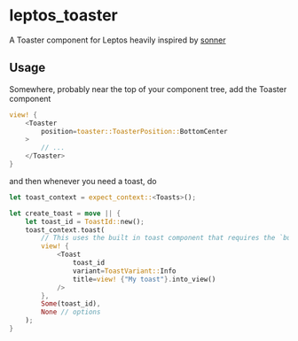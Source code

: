 # leptos_toaster

A Toaster component for Leptos heavily inspired by [sonner](https://sonner.emilkowal.ski/)

## Usage
Somewhere, probably near the top of your component tree, add the Toaster component
```rust
view! {
	<Toaster
	    position=toaster::ToasterPosition::BottomCenter
	>
		// ...
	</Toaster>
}
```

and then whenever you need a toast, do

```rust
let toast_context = expect_context::<Toasts>();

let create_toast = move || {
	let toast_id = ToastId::new();
	toast_context.toast(
		// This uses the built in toast component that requires the `builtin_toast` feature. You can use your own components here
		view! { 
			<Toast 
				toast_id 
				variant=ToastVariant::Info 
				title=view! {"My toast"}.into_view() 
			/> 
		},
		Some(toast_id),
		None // options
	);
}
```
